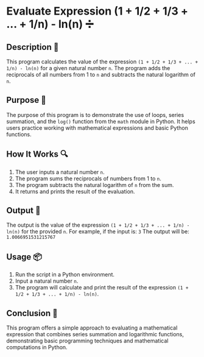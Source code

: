 # Evaluate Expression (1 + 1/2 + 1/3 + ... + 1/n) - ln(n) ➗

## Description 📝

This program calculates the value of the expression `(1 + 1/2 + 1/3 + ... + 1/n) - ln(n)` for a given natural number `n`.
The program adds the reciprocals of all numbers from 1 to `n` and subtracts the natural logarithm of `n`.

## Purpose 🎯

The purpose of this program is to demonstrate the use of loops, series summation, and the `log()` function from the `math` module in Python.
It helps users practice working with mathematical expressions and basic Python functions.

## How It Works 🔍

1. The user inputs a natural number `n`.
2. The program sums the reciprocals of numbers from 1 to `n`.
3. The program subtracts the natural logarithm of `n` from the sum.
4. It returns and prints the result of the evaluation.

## Output 📜

The output is the value of the expression `(1 + 1/2 + 1/3 + ... + 1/n) - ln(n)` for the provided `n`. For example, if the input is:
`3`
The output will be:
`1.0066951531215767`

## Usage 📦

1. Run the script in a Python environment.
2. Input a natural number `n`.
3. The program will calculate and print the result of the expression `(1 + 1/2 + 1/3 + ... + 1/n) - ln(n)`.

## Conclusion 🚀

This program offers a simple approach to evaluating a mathematical expression that combines series summation and logarithmic functions, demonstrating basic programming techniques and mathematical computations in Python.
